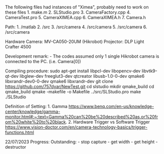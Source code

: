 The following files had instances of "Ximea", probably need to work on these files
    1. make.m
    2. SLStudio.pro
    3. CameraFactory.cpp
    4. CameraTest.pro
    5. CameraXIMEA.cpp
    6. CameraXIMEA.h
    7. Camera.h

Path:
    1. /matlab
    2. /src
    3. /src/camera
    4. /src/camera
    5. /src/camera
    6. /src/camera

Hardware
    Camera:     MV-CA050-20UM   (Hikrobot)
    Projector:  DLP Light Crafter 4500

Development remark:
    - The codes assumed only 1 single Hikrobot camera is connected to the PC. (i.e. Camera[0])

Compiling procedure:
    sudo apt-get install libpcl-dev libopencv-dev libvtk9-qt-dev libglew-dev freeglut3-dev qtcreator libusb-1.0-0-dev qmake6 libxrandr-dev0-0-dev qmake6 libxrandr-dev
    git clone https://github.com/757dyar/NewTest.git
    cd slstudio
    mkdir qmake_build
    cd qmake_build
    qmake -makefile -o Makefile ../src/SLStudio.pro
    make
    ./SLStudio

Definition of Setting:
    1. Gamma
        https://www.benq.com/en-us/knowledge-center/knowledge/gamma-monitor.html#:~:text=Gamma%20can%20be%20described%20as,or%20from%20white%20to%20black.
    2. Hardware Trigger vs Software Trigger
        https://www.vision-doctor.com/en/camera-technology-basics/trigger-functions.html


22/07/2023 Progress:
    Outstanding:
        - stop capture
        - get width
        - get height
        - destructor